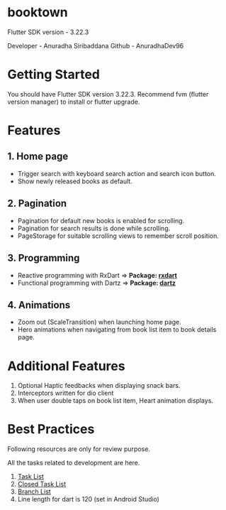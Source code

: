 # booktown

Flutter SDK version - 3.22.3

Developer - Anuradha Siribaddana
Github - AnuradhaDev96

# Getting Started

You should have Flutter SDK version 3.22.3.
Recommend fvm (flutter version manager) to install or flutter upgrade.

# Features
## 1. Home page
- Trigger search with keyboard search action and search icon button.
- Show newly released books as default.

## 2. Pagination
- Pagination for default new books is enabled for scrolling.
- Pagination for search results is done while scrolling.
- PageStorage for suitable scrolling views to remember scroll position.

## 3. Programming
- Reactive programming with RxDart => **Package: [rxdart](https://pub.dev/packages/rxdart)**
- Functional programming with Dartz => **Package: [dartz](https://pub.dev/packages/dartz)**

## 4. Animations
- Zoom out (ScaleTransition) when launching home page.
- Hero animations when navigating from book list item to book details page.

# Additional Features
1. Optional Haptic feedbacks when displaying snack bars.
2. Interceptors written for dio client
3. When user double taps on book list item, Heart animation displays.

# Best Practices
Following resources are only for review purpose.

All the tasks related to development are here.
1. [Task List](https://github.com/AnuradhaDev96/booktown/issues)
2. [Closed Task List](https://github.com/AnuradhaDev96/booktown/issues?q=is%3Aissue+is%3Aclosed)
3. [Branch List](https://github.com/AnuradhaDev96/booktown/branches)
4. Line length for dart is 120 (set in Android Studio)